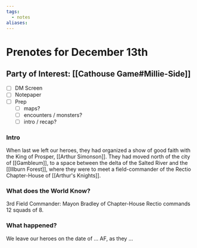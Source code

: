```yaml
---
tags:
  - notes
aliases:
---
```


# Prenotes for December 13th
## Party of Interest: [[Cathouse Game#Millie-Side]]
- [ ] DM Screen
- [ ] Notepaper
- [ ] Prep
	- [ ] maps?
	- [ ] encounters / monsters?
	- [ ] intro / recap?

### Intro

When last we left our heroes, they had organized a show of good faith with the King of Prosper, [[Arthur Simonson]]. They had moved north of the city of [[Gambleum]], to a space between the delta of the Salted River and the [[Illburn Forest]], where they were to meet a field-commander of the Rectio Chapter-House of [[Arthur's Knights]].

### What does the World Know?

3rd Field Commander: Mayon Bradley of Chapter-House Rectio commands 12 squads of 8.



### What happened?


We leave our heroes on the date of ... AF, as they ...